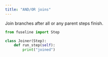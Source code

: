 ```yaml
---
title: "AND/OR joins"
---
```


Join branches after all or any parent steps finish.


```python
from fuseline import Step

class Joiner(Step):
    def run_step(self):
        print("joined")
```


